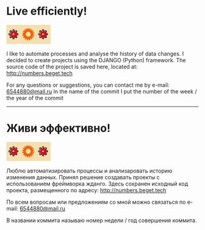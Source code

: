 # Live efficiently!
![Live efficiently!](coolsite/phil/static/phil/images/logo.png "Live efficiently!")

I like to automate processes and analyse the history of data changes. I decided to create projects using the DJANGO (Python) framework. The source code of the project is saved here, located at: http://numbers.beget.tech

For any questions or suggestions, you can contact me by e-mail: [6544880@mail.ru](mailto:6544880@mail.ru)
In the name of the commit I put the number of the week / the year of the commit
***
# Живи эффективно!
![Живи эффективно!](coolsite/phil/static/phil/images/logo.png)

Люблю автоматизировать процессы и анализаровать историю изменения данных. Принял решение создавать проекты с использованием фреймворка жданго. Здесь сохранен исходный код проекта, размещенного по адресу: http://numbers.beget.tech

По всем вопросам или предложениям со мной можно связаться по e-mail: [6544880@mail.ru](mailto:6544880@mail.ru)
 
В названии коммита называю номер недели / год совершения коммита.

